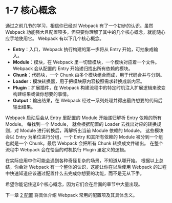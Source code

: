 1-7 核心概念
========

通过之前几节的学习，相信你已经对 Webpack 有了一个初步的认识。虽然Webpack 功能强大且配置项多，但只要你理解了其中的几个核心概念，就能随心应手地使用它。 Webpack 有以下几个核心概念。

*   **Entry**：入口，Webpack 执行构建的第一步将从 Entry 开始，可抽象成输入。
*   **Module**：模块，在 Webpack 里一切皆模块，一个模块对应着一个文件。Webpack 会从配置的 Entry 开始递归找出所有依赖的模块。
*   **Chunk**：代码块，一个 Chunk 由多个模块组合而成，用于代码合并与分割。
*   **Loader**：模块转换器，用于把模块原内容按照需求转换成新内容。
*   **Plugin**：扩展插件，在 Webpack 构建流程中的特定时机注入扩展逻辑来改变构建结果或做你想要的事情。
*   **Output**：输出结果，在 Webpack 经过一系列处理并得出最终想要的代码后输出结果。

Webpack 启动后会从 Entry 里配置的 Module 开始递归解析 Entry 依赖的所有 Module。 每找到一个 Module， 就会根据配置的 Loader 去找出对应的转换规则，对 Module 进行转换后，再解析出当前 Module 依赖的 Module。 这些模块会以 Entry 为单位进行分组，一个 Entry 和其所有依赖的 Module 被分到一个组也就是一个 Chunk。最后 Webpack 会把所有 Chunk 转换成文件输出。 在整个流程中 Webpack 会在恰当的时机执行 Plugin 里定义的逻辑。

在实际应用中你可能会遇到各种奇怪复杂的场景，不知道从哪开始。 根据以上总结，你会对 Webpack 有一个整体的认识，这能让你在以后使用 Webpack 的过程中快速知道应该通过配置什么去完成你想要的功能，而不是无从下手。

希望你能记住这6个核心概念，因为它们会在后面的章节中大量出现。

下一章 [2 配置](../2配置/) 将具体介绍 Webpack 常用的配置项及其具体含义。